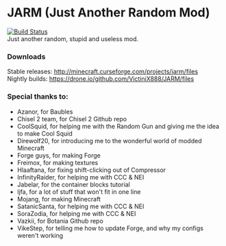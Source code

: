 # JARM (Just Another Random Mod)
[![Build Status](https://drone.io/github.com/VictiniX888/JARM/status.png)](https://drone.io/github.com/VictiniX888/JARM/latest)  
Just another random, stupid and useless mod.

### Downloads
Stable releases: http://minecraft.curseforge.com/projects/jarm/files  
Nightly builds: https://drone.io/github.com/VictiniX888/JARM/files

### Special thanks to:
+ Azanor, for Baubles
+ Chisel 2 team, for Chisel 2 Github repo
+ CoolSquid, for helping me with the Random Gun and giving me the idea to make Cool Squid
+ Direwolf20, for introducing me to the wonderful world of modded Minecraft
+ Forge guys, for making Forge
+ Freimox, for making textures
+ Hlaaftana, for fixing shift-clicking out of Compressor
+ InfinityRaider, for helping me with CCC & NEI
+ Jabelar, for the container blocks tutorial
+ ljfa, for a lot of stuff that won't fit in one line
+ Mojang, for making Minecraft
+ SatanicSanta, for helping me with CCC & NEI
+ SoraZodia, for helping me with CCC & NEI
+ Vazkii, for Botania Github repo
+ VikeStep, for telling me how to update Forge, and why my configs weren't working

